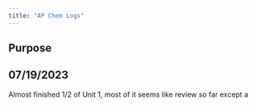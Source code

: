 ```yaml
---
title: "AP Chem Logs"
---
```

## Purpose

## 07/19/2023

Almost finished 1/2 of Unit 1, most of it seems like review so far except a 